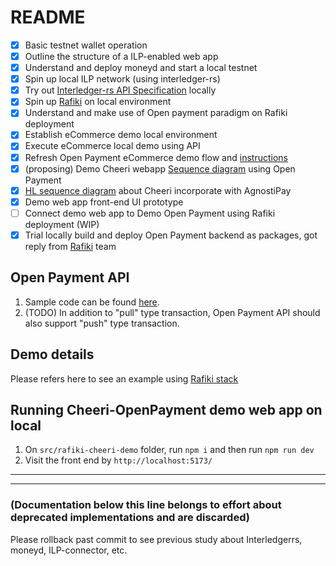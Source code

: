 # README

- [x] Basic testnet wallet operation
- [x] Outline the structure of a ILP-enabled web app
- [x] Understand and deploy moneyd and start a local testnet
- [x] Spin up local ILP network (using interledger-rs)
- [x] Try out [Interledger-rs API Specification](https://app.swaggerhub.com/apis/interledger-rs/Interledger/1.1) locally
- [x] Spin up [Rafiki](https://github.com/interledger/rafiki) on local environment
- [x] Understand and make use of Open payment paradigm on Rafiki deployment
- [x] Establish eCommerce demo local environment
- [x] Execute eCommerce local demo using API
- [x] Refresh Open Payment eCommerce demo flow and [instructions](rafiki-divao-demo/demo-playbook.md)
- [x] (proposing) Demo Cheeri webapp [Sequence diagram](rafiki-divao-demo/demo-Cheeri.md) using Open Payment
- [x] [HL sequence diagram](rafiki-divao-demo/cheeri-AP.md) about Cheeri incorporate with AgnostiPay
- [x] Demo web app front-end UI prototype
- [ ] Connect demo web app to Demo Open Payment using Rafiki deployment (WIP)
- [x] Trial locally build and deploy Open Payment backend as packages, got reply from [Rafiki](https://github.com/interledger/rafiki/issues/1217) team

## Open Payment API

1. Sample code can be found [here](https://github.com/interledger/rafiki/tree/main/packages/open-payments).
2. (TODO) In addition to "pull" type transaction, Open Payment API should also support "push" type transaction.

## Demo details

Please refers here to see an example using [Rafiki stack](./rafiki-divao-demo/demo-playbook.md)

## Running Cheeri-OpenPayment demo web app on local

1. On `src/rafiki-cheeri-demo` folder, run `npm i` and then run `npm run dev`
2. Visit the front end by `http://localhost:5173/`

---

---

### (Documentation below this line belongs to effort about deprecated implementations and are discarded)

Please rollback past commit to see previous study about Interledgerrs, moneyd, ILP-connector, etc.
